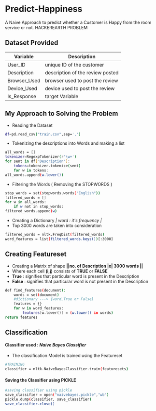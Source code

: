 # Predict-Happiness
A Naive Approach to predict whether a Customer is Happy from the room service or not. HACKEREARTH PROBLEM

## Dataset Provided
|Variable |	Description |
| --------| ---------- |
| User_ID | unique ID of the customer |
| Description | description of the review posted |
| Browser_Used |	browser used to post the review |
| Device_Used | device used to post the review |
| Is_Response | 	target Variable |

## My Approach to Solving the Problem
- Reading the Dataset 
```sh
df=pd.read_csv("train.csv",sep=',')
```
- Tokenizing the descriptions into Words and making a list 
```sh
all_words = []
tokenizer=RegexpTokenizer(r'\w+')
for sent in df['Description']:
    tokens=tokenizer.tokenize(sent)
    for w in tokens:
all_words.append(w.lower())
```
- Filtering the Words ( Removing the STOPWORDS )
```sh
stop_words = set(stopwords.words("English"))
filtered_words = []
for w in all_words:
    if w not in stop_words:
filtered_words.append(w)
```
- Creating a Dictionary *| word : it's frequency |*
- Top 3000 words are taken into consideration
```sh
filtered_words = nltk.FreqDist(filtered_words)
word_features = list(filtered_words.keys())[:3000]
```
## Creating Featureset
- Creating a Matrix of shape **||no. of Description |x| 3000 words ||**
- Where each cell **(i,j)** consists of **TRUE** or **FALSE** 
- **True** : signifies that particular word is present in the Description
- **False** : signifies that particular word is not present in the Description

```sh
def find_features(document):
    words = set(document)
    #dictionary ---> {word,True or False}
    features = {}
    for w in word_features:
        features[w.lower()] = (w.lower() in words)
return features
```
## Classification
#### Classifier used : *Naive Bayes Classifier*
- The classification Model is trained using the Featureset
```sh
#TRAINING
classifier = nltk.NaiveBayesClassifier.train(featuresets)
```
#### Saving the Classifier using PICKLE
```sh
#saving classifier using pickle
save_classifier = open("naivebayes.pickle","wb")
pickle.dump(classifier, save_classifier)
save_classifier.close()
```
